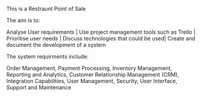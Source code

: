 This is a Restraunt Point of Sale

The aim is to:

Analyse User requirements​ | Use project management tools such as Trello ​| Prioritise user needs​ | Discuss technologies that could be used​ | Create and document the development of a system

The system requirments include:

Order Management, Payment Processing, Inventory Management​, Reporting and Analytics​,
Customer Relationship Management (CRM), Integration Capabilities, User Management, Security, User Interface, Support and Maintenance

